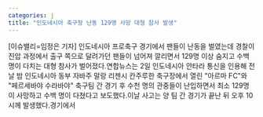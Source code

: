 ```yaml
---
categories: j
title: "인도네시아 축구장 난동 129명 사망 대형 참사 발생"
---
```

[이슈밸리=임정은 기자] 인도네시아 프로축구 경기에서 팬들이 난동을 벌였는데 경찰이 진압 과정에서 출구 쪽으로 달려가던 팬들이 넘어져 깔리면서 129명 이상 숨지고 수백 명이 다치는 대형 참사가 벌어졌다.연합뉴스는 2일 인도네시아 안타라 통신을 인용해 전날 밤 인도네시아 동부 자바주 말랑 리젠시 칸주루한 축구장에서 열린 "아르마 FC"와 "페르세바야 수라바야" 축구팀 간 경기 후 수천 명의 관중들이 난입하면서 최소 129명이 사망하고 수백 명이 다쳤다고 보도했다.이날 사고는 양 팀 간 경기가 끝난 뒤 오후 10시께 발생했다.경기에서